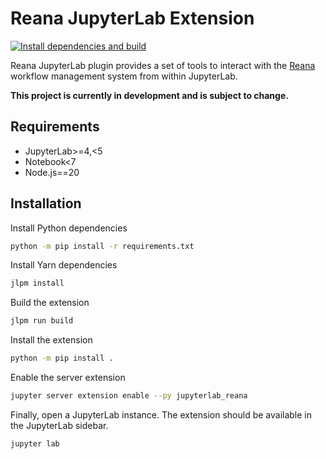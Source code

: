 # Reana JupyterLab Extension
[![Install dependencies and build](https://github.com/vre-hub/reana-jupyterlab-extension/actions/workflows/build.yml/badge.svg)](https://github.com/vre-hub/reana-jupyterlab-extension/actions/workflows/build.yml/badge.svg)

Reana JupyterLab plugin provides a set of tools to interact with the [Reana](https://reanahub.io/) workflow management system from within JupyterLab. 

**This project is currently in development and is subject to change.**

## Requirements
- JupyterLab>=4,<5
- Notebook<7
- Node.js==20

## Installation
Install Python dependencies
```bash
python -m pip install -r requirements.txt
```

Install Yarn dependencies
```bash
jlpm install
```

Build the extension
```bash
jlpm run build
```

Install the extension
```bash
python -m pip install .
```

Enable the server extension
```bash
jupyter server extension enable --py jupyterlab_reana
```

Finally, open a JupyterLab instance. The extension should be available in the JupyterLab sidebar.
```bash
jupyter lab
```
